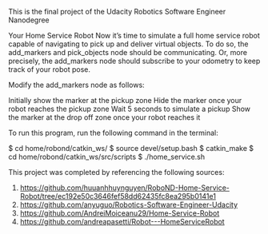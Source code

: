 This is the final project of the Udacity Robotics Software Engineer Nanodegree

Your Home Service Robot
Now it’s time to simulate a full home service robot capable of navigating to pick up and deliver virtual objects. To do so, the add_markers and pick_objects node should be communicating. Or, more precisely, the add_markers node should subscribe to your odometry to keep track of your robot pose.

Modify the add_markers node as follows:

Initially show the marker at the pickup zone
Hide the marker once your robot reaches the pickup zone
Wait 5 seconds to simulate a pickup
Show the marker at the drop off zone once your robot reaches it

To run this program, run the following command in the terminal:

$ cd home/robond/catkin_ws/
$ source devel/setup.bash
$ catkin_make
$ cd home/robond/catkin_ws/src/scripts
$ ./home_service.sh

This project was completed by referencing the following sources:
1) https://github.com/huuanhhuynguyen/RoboND-Home-Service-Robot/tree/ec192e50c3646fef58dd62435fc8ea295b0141e1
2) https://github.com/anyuguo/Robotics-Software-Engineer-Udacity
3) https://github.com/AndreiMoiceanu29/Home-Service-Robot
4) https://github.com/andreapasetti/Robot---HomeServiceRobot